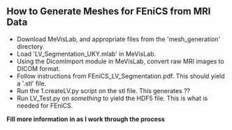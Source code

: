 ## How to Generate Meshes for FEniCS from MRI Data
* Download MeVisLab, and appropriate files from the 'mesh_generation' directory.
* Load 'LV_Segmentation_UKY.mlab' in MeVisLab.
* Using the DicomImport module in MeVisLab, convert raw MRI images to DICOM format.
* Follow instructions from FEniCS_LV_Segmentation.pdf. This should yield a '.stl' file.
* Run the 1.createLV.py script on the stl file. This generates ??
* Run LV_Test.py on _something_ to yield the HDF5 file. This is what is needed for FEniCS. 

**Fill more information in as I work through the process**
